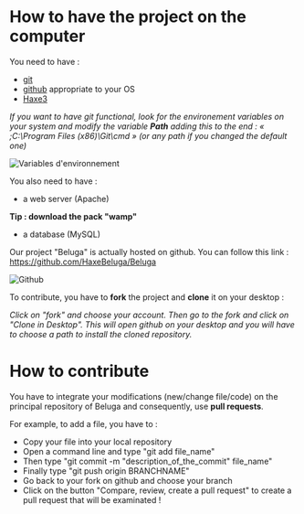 How to have the project on the computer
==================================

You need to have :

* [git](http://git-scm.com/)
* [github](https://windows.github.com) appropriate to your OS
* [Haxe3](http://haxe.org/download)


*If you want to have *git* functional, look for the environement variables on your system and modify the variable **Path** adding this to the end :
« ;C:\Program Files (x86)\Git\cmd » (or any path if you changed the default one)*

![Variables d'environnement](http://imagizer.imageshack.us/v2/150x100q90/743/eG5CwO.jpg)

You also need to have :

* a web server (Apache)

**Tip : download the pack "wamp"**

* a database (MySQL)

Our project "Beluga" is actually hosted on github.
You can follow this link :
https://github.com/HaxeBeluga/Beluga

![Github](http://imagizer.imageshack.us/v2/150x100q90/913/3apqko.jpg)

To contribute, you have to **fork** the project and **clone** it on your desktop :

*Click on "fork" and choose your account.
Then go to the fork and click on "Clone in Desktop".
This will open github on your desktop and you will have to choose a path to install the cloned repository.*

How to contribute
===============

You have to integrate your modifications (new/change file/code) on the principal repository of Beluga and consequently, use **pull requests**.

For example, to add a file, you have to :

* Copy your file into your local repository
* Open a command line and type "git add file_name"
* Then type "git commit -m "description_of_the_commit" file_name"
* Finally type "git push origin BRANCHNAME"
* Go back to your fork on github and choose your branch
* Click on the button "Compare, review, create a pull request" to create a pull request that will be examinated !